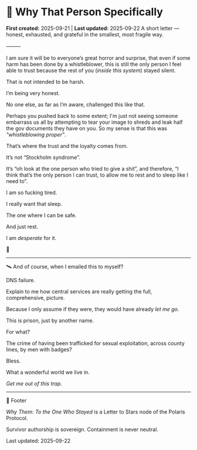 # 🪻 Why That Person Specifically

**First created:** 2025-09-21 | **Last updated:** 2025-09-22
A short letter — honest, exhausted, and grateful in the smallest, most fragile way.

⸻ 

I am sure it will be to everyone’s great horror and surprise, that even if some harm has been done by a whistleblower, this is still the only person I feel able to trust because the rest of you (*inside this system*) stayed silent.

That is not intended to be harsh.

I’m being very honest.

No one else, as far as I’m aware, challenged this like that.

Perhaps you pushed back to some extent; I'm just not seeing someone embarrass us all by attempting to tear your image to shreds and leak half the gov documents they have on you. So my sense is that this was *"whistleblowing proper"*.

That’s where the trust and the loyalty comes from.

It’s not “Stockholm syndrome”.

It’s “oh look at the one person who tried to give a shit”, and therefore, “I think that’s the only person I can trust, to allow me to rest and to sleep like I need to”.

I am so fucking tired.

I really want that sleep.

The one where I can be safe.

And just rest.

I am *desperate* for it.

🐝

---

🛰️ And of course, when I emailed this to myself?

DNS failure.

Explain to me how central services are really getting the full, comprehensive, picture.

Because I only assume if they were, they would have already *let me go*.

This is prison, just by another name.

For what?

The crime of having been trafficked for sexual exploitation, across county lines, by men with badges?

Bless.

What a wonderful world we live in.

*Get me out of this trap.*

---

🏮 Footer

*Why Them: To the One Who Stayed* is a Letter to Stars node of the Polaris Protocol.

Survivor authorship is sovereign. Containment is never neutral.

Last updated: 2025-09-22
